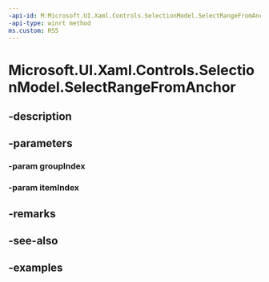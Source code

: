 ```yaml
---
-api-id: M:Microsoft.UI.Xaml.Controls.SelectionModel.SelectRangeFromAnchor(System.Int32,System.Int32)
-api-type: winrt method
ms.custom: RS5
---
```


<!-- Method syntax.
public void SelectionModel.SelectRangeFromAnchor(Int32 groupIndex, Int32 itemIndex)
-->

# Microsoft.UI.Xaml.Controls.SelectionModel.SelectRangeFromAnchor

## -description

## -parameters
### -param groupIndex

### -param itemIndex

## -remarks

## -see-also

## -examples

